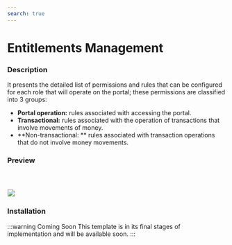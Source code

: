 ```yaml
---
search: true
---
```


# Entitlements Management

### Description

It presents the detailed list of permissions and rules that can be configured for each role that will operate on the portal; these permissions are classified into 3 groups: 
- **Portal operation:** rules associated with accessing the portal.
- **Transactional:** rules associated with the operation of transactions that involve movements of money.
- **Non-transactional: ** rules associated with transaction operations that do not involve money movements. 
### Preview

 <img src="/assets/img/dynamic/experiences/business/entitlement-management.jpg" style="border: 1px solid #EEE; margin-top: 40px; max-width:600px;"> 


### Installation

:::warning Coming Soon
This template is in its final stages of implementation and will be available soon.
:::